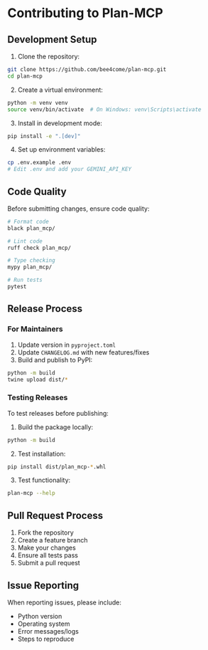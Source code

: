 # Contributing to Plan-MCP

## Development Setup

1. Clone the repository:
```bash
git clone https://github.com/bee4come/plan-mcp.git
cd plan-mcp
```

2. Create a virtual environment:
```bash
python -m venv venv
source venv/bin/activate  # On Windows: venv\Scripts\activate
```

3. Install in development mode:
```bash
pip install -e ".[dev]"
```

4. Set up environment variables:
```bash
cp .env.example .env
# Edit .env and add your GEMINI_API_KEY
```

## Code Quality

Before submitting changes, ensure code quality:

```bash
# Format code
black plan_mcp/

# Lint code
ruff check plan_mcp/

# Type checking
mypy plan_mcp/

# Run tests
pytest
```

## Release Process

### For Maintainers

1. Update version in `pyproject.toml`
2. Update `CHANGELOG.md` with new features/fixes
3. Build and publish to PyPI:
```bash
python -m build
twine upload dist/*
```

### Testing Releases

To test releases before publishing:

1. Build the package locally:
```bash
python -m build
```

2. Test installation:
```bash
pip install dist/plan_mcp-*.whl
```

3. Test functionality:
```bash
plan-mcp --help
```

## Pull Request Process

1. Fork the repository
2. Create a feature branch
3. Make your changes
4. Ensure all tests pass
5. Submit a pull request

## Issue Reporting

When reporting issues, please include:
- Python version
- Operating system
- Error messages/logs
- Steps to reproduce